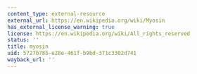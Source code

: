 ```yaml
---
content_type: external-resource
external_url: https://en.wikipedia.org/wiki/Myosin
has_external_license_warning: true
license: https://en.wikipedia.org/wiki/All_rights_reserved
status: ''
title: myosin
uid: 5727b78b-e28e-461f-b9bd-371c3302d741
wayback_url: ''
---
```

